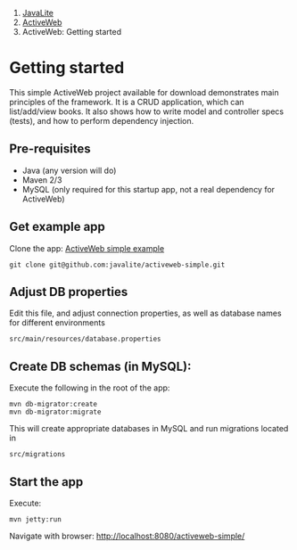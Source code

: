 <ol class=breadcrumb>
   <li><a href=/>JavaLite</a></li>
   <li><a href=/activeweb>ActiveWeb</a></li>
   <li class=active>ActiveWeb: Getting started</li>
</ol>
<div class=page-header>
   <h1>Getting started <small></small></h1>
</div>


This simple ActiveWeb project available for download demonstrates main principles of the framework.
It is a CRUD application, which can list/add/view books. It also shows how to write model and controller specs (tests),
and how to perform dependency injection.

## Pre-requisites

* Java (any version will do)
* Maven 2/3
* MySQL (only required for this startup app, not a real dependency for ActiveWeb)


## Get example app

Clone the app: [ActiveWeb simple example](https://github.com/javalite/activeweb-simple/)

```
git clone git@github.com:javalite/activeweb-simple.git
```


## Adjust DB properties
 
Edit this file, and adjust connection properties, as well as database names for different environments
 

```
src/main/resources/database.properties
```


## Create DB  schemas (in MySQL):

Execute the following in the root of the app:

```
mvn db-migrator:create
mvn db-migrator:migrate
```

This will create appropriate databases in MySQL and run migrations located in 

```
src/migrations
```

## Start the app

Execute:

~~~~ {.prettyprint}
mvn jetty:run
~~~~

Navigate with browser: [http://localhost:8080/activeweb-simple/](http://localhost:8080/activeweb-simple/)
